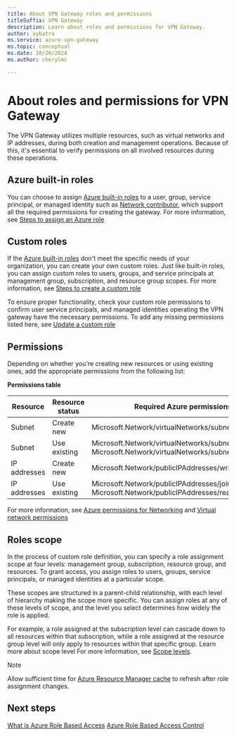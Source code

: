 ```yaml
---
title: About VPN Gateway roles and permissions
titleSuffix: VPN Gateway
description: Learn about roles and permissions for VPN Gateway.
author: aybatra
ms.service: azure-vpn-gateway
ms.topic: conceptual
ms.date: 10/29/2024
ms.author: cherylmc

---
```

# About roles and permissions for VPN Gateway

The VPN Gateway utilizes multiple resources, such as virtual networks and IP addresses, during both creation and management operations.
Because of this, it's essential to verify permissions on all involved resources during these operations.

## Azure built-in roles

You can choose to assign [Azure built-in roles](../role-based-access-control/built-in-roles.md) to a user, group, service principal, or managed identity such as [Network contributor](../role-based-access-control/built-in-roles.md#network-contributor), which support all the required permissions for creating the gateway.
For more information, see [Steps to assign an Azure role](../role-based-access-control/role-assignments-steps.md)

## Custom roles

If the [Azure built-in roles](../role-based-access-control/built-in-roles.md) don't meet the specific needs of your organization, you can create your own custom roles.
Just like built-in roles, you can assign custom roles to users, groups, and service principals at management group, subscription, and resource group scopes.
For more information, see [Steps to create a custom role](../role-based-access-control/custom-roles.md#steps-to-create-a-custom-role)  

To ensure proper functionality, check your custom role permissions to confirm user service principals, and managed identities operating the VPN gateway have the necessary permissions.
To add any missing permissions listed here, see [Update a custom role](../role-based-access-control/custom-roles-portal.md#update-a-custom-role)

## Permissions

Depending on whether you're creating new resources or using existing ones, add the appropriate permissions from the following list:

**Permissions table**

|Resource | Resource status | Required Azure permissions |
|---|---|---|
| Subnet | Create new| Microsoft.Network/virtualNetworks/subnets/write |
| Subnet | Use existing| Microsoft.Network/virtualNetworks/subnets/join/action<br>Microsoft.Network/virtualNetworks/subnets/read   |
| IP addresses| Create new| Microsoft.Network/publicIPAddresses/write  |
| IP addresses  | Use existing| Microsoft.Network/publicIPAddresses/join/action<br>Microsoft.Network/publicIPAddresses/read  |

For more information, see [Azure permissions for Networking](../role-based-access-control/permissions/networking.md) and [Virtual network permissions](../virtual-network/virtual-network-manage-subnet.md#permissions)

## Roles scope

In the process of custom role definition, you can specify a role assignment scope at four levels: management group, subscription, resource group, and resources. To grant access, you assign roles to users, groups, service principals, or managed identities at a particular scope.

These scopes are structured in a parent-child relationship, with each level of hierarchy making the scope more specific. You can assign roles at any of these levels of scope, and the level you select determines how widely the role is applied.

For example, a role assigned at the subscription level can cascade down to all resources within that subscription, while a role assigned at the resource group level will only apply to resources within that specific group. Learn more about scope level
For more information, see [Scope levels](../role-based-access-control/scope-overview.md#scope-levels).

> [!NOTE]
> Allow sufficient time for [Azure Resource Manager cache](../role-based-access-control/troubleshooting?tabs=bicep#symptom---role-assignment-changes-are-not-being-detected.md) to refresh after role assignment changes.

## Next steps

[What is Azure Role Based Access](../role-based-access-control/overview.md)
[Azure Role Based Access Control](../role-based-access-control/role-assignments-list-portal.yml)
